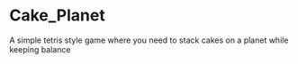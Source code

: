 # Cake_Planet
A simple tetris style game where you need to stack cakes on a planet while keeping balance
